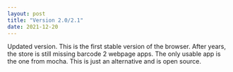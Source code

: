 ```yaml
---
layout: post
title: "Version 2.0/2.1"
date: 2021-12-20
---
```


Updated version.
This is the first stable version of the browser. After years, the store is still missing barcode 2 webpage apps. The only usable app is the one from mocha.
This is just an alternative and is open source.


